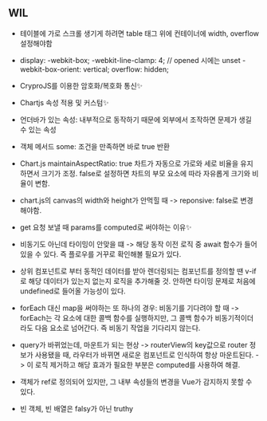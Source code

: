 ## WIL

- 테이블에 가로 스크롤 생기게 하려면 table 태그 위에 컨테이너에 width, overflow 설정해야함

- display: -webkit-box;
  -webkit-line-clamp: 4; // opened 시에는 unset
  -webkit-box-orient: vertical;
  overflow: hidden;

- CryproJS를 이용한 암호화/복호화 통신✨

- Chartjs 속성 적용 및 커스텀✨

- 언더바가 있는 속성: 내부적으로 동작하기 때문에 외부에서 조작하면 문제가 생길 수 있는 속성

- 객체 메서드 some: 조건을 만족하면 바로 true 반환

- Chart.js maintainAspectRatio: true
  차트가 자동으로 가로와 세로 비율을 유지하면서 크기가 조정.
  false로 설정하면 차트의 부모 요소에 따라 자유롭게 크기와 비율이 변함.

- chart.js의 canvas의 width와 height가 안먹힐 때 -> reponsive: false로 변경해야함.

- get 요청 보낼 때 params를 computed로 써야하는 이유✨

- 비동기도 아닌데 타이밍이 안맞을 떄 -> 해당 동작 이전 로직 중 await 함수가 들어있을 수 있다. 즉 플로우를 거꾸로 확인해볼 필요가 있다.

- 상위 컴포넌트로 부터 동적인 데이터를 받아 렌더링되는 컴포넌트를 정의할 땐 v-if로 해당 데이터가 있는지 없는지 로직을 추가해줄 것. 안하면 타이밍 문제로 처음에 undefined로 들어올 가능성이 있다.

- forEach 대신 map을 써야하는 또 하나의 경우: 비동기를 기다려야 할 때 -> forEach는 각 요소에 대한 콜백 함수를 실행하지만, 그 콜백 함수가 비동기적이더라도 다음 요소로 넘어간다. 즉 비동기 작업을 기다리지 않는다.

- query가 바뀌었는데, 마운트가 되는 현상 -> routerView의 key값으로 router 정보가 사용됐을 때, 라우터가 바뀌면 새로운 컴포넌트로 인식하여 항상 마운트된다. -> 이 로직 제거하고 해당 효과가 필요한 부분은 computed를 사용하여 해결.

- 객체가 ref로 정의되어 있지만, 그 내부 속성들의 변경을 Vue가 감지하지 못할 수 있다.

- 빈 객체, 빈 배열은 falsy가 아닌 truthy
